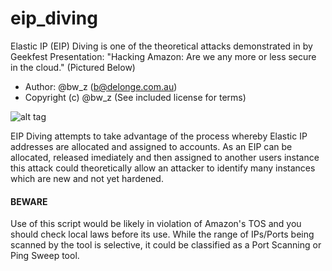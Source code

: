 eip_diving
==========

Elastic IP (EIP) Diving is one of the theoretical attacks demonstrated in by Geekfest Presentation: "Hacking Amazon: Are we any more or less secure in the cloud." (Pictured Below)

- Author: @bw_z (b@delonge.com.au)
- Copyright (c) @bw_z (See included license for terms)

![alt tag](https://raw.github.com/bw-z/eip_diving/photo.jpg)

EIP Diving attempts to take advantage of the process whereby Elastic IP addresses are allocated and assigned to accounts. As an EIP can be allocated, released imediately and then assigned to another users instance this attack could theoretically allow an attacker to identify many instances which are new and not yet hardened. 

#### BEWARE
Use of this script would be likely in violation of Amazon's TOS and you should check local laws before its use. While the range of IPs/Ports being scanned by the tool is selective, it could be classified as a Port Scanning or Ping Sweep tool.

